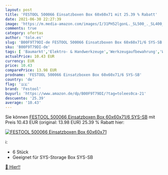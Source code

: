 ```yaml
---
layout: post
title: 'FESTOOL 500066 Einsatzboxen Box 60x60x71 mit 25.39 % Rabatt'
date: 2021-06-30 22:27:39
image: 'https://m.media-amazon.com/images/I/31PH52lgonL._SL500_._SL400_.jpg'
comments: true
category: ofertas
author: 'tole.es'
slug: 'B00F9T79DI-de FESTOOL 500066 Einsatzboxen Box 60x60x71/6 SYS-SB'
sku: 'B00F9T79DI-de'
tags: [ 'Baumarkt','Elektro- & Handwerkzeuge','Werkzeugaufbewahrung','Werkzeugkästen','festool', ]
actualPrice: 10.43 EUR
currency: EUR
price: 10.43
comparePrice: 13.98 EUR
prodname: 'FESTOOL 500066 Einsatzboxen Box 60x60x71/6 SYS-SB'
country: 'de'
flag: '🇩🇪'
brand: 'Festool'
buyurl: 'https://www.amazon.de/dp/B00F9T79DI/?tag=tolees0ca-21'
descuento: '25.39'
average: '10.43'
---
```


Sie können [FESTOOL 500066 Einsatzboxen Box 60x60x71/6 SYS-SB](https://www.amazon.de/dp/B00F9T79DI/?tag=tolees0ca-21) mit Preis 10.43 EUR (original: 13.98 EUR) 25.39 % Rabatt hier:

[![FESTOOL 500066 Einsatzboxen Box 60x60x71](https://m.media-amazon.com/images/I/31PH52lgonL._SL500_._SL400_.jpg)](https://www.amazon.de/dp/B00F9T79DI/?tag=tolees0ca-21)

ℹ️:

- 6 Stück
- Geeignet für SYS-Storage Box SYS-SB

[🛒 Hier!!](https://www.amazon.de/dp/B00F9T79DI/?tag=tolees0ca-21)
